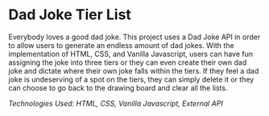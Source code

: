# Dad Joke Tier List

Everybody loves a good dad joke. This project uses a Dad Joke API in order to allow users to generate an endless amount of dad jokes. 
With the implementation of HTML, CSS, and Vanilla Javascript, users can have fun assigning the joke into three tiers or they can even create their own dad joke and dictate where their own joke falls within the tiers.
If they feel a dad joke is undeserving of a spot on the tiers, they can simply delete it or they can choose to go back to the drawing board and clear all the lists.

_Technologies Used: HTML, CSS, Vanilla Javascript, External API_
